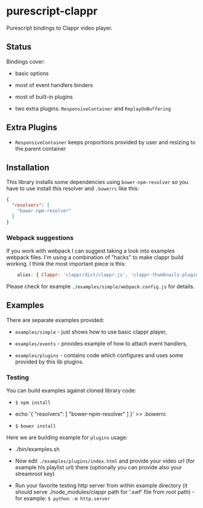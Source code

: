 # purescript-clappr

Purescript bindings to Clappr video player.

## Status

Bindings cover:

  * basic options

  * most of event handlers binders

  * most of built-in plugins

  * two extra plugins: `ResponsiveContainer` and `ReplayOnBuffering`

## Extra Plugins

  * `ResponsiveContainer` keeps proportions provided by user and resizing to the parent container

## Installation

This library installs some dependencies using `bower-npm-resolver` so you have to use install this resolver and `.bowerrc` like this:

```json
{
  "resolvers": [
    "bower-npm-resolver"
  ]
}
```

### Webpack suggestions


If you work with webpack I can suggest taking a look into examples webpack files. I'm using a combination of "hacks" to make clappr build working. I think the most important piece is this:

```javascript
    alias: { Clappr: 'clappr/dist/clappr.js', 'clappr-thumbnails-plugin': 'clappr-thumbnails-plugin/dist/clappr-thumbnails-plugin.js' },
```

Please check for example `./examples/simple/webpack.config.js` for details.


## Examples

There are separate examples provided:

  * `examples/simple` - just shows how to use basic clappr player,

  * `examples/events` - provides example of how to attach event handlers,

  * `examples/plugins` - contains code which configures and uses some provided by this lib plugins.


### Testing

You can build examples against cloned library code:

  * `$ npm install`

  * echo '{ "resolvers": [ "bower-npm-resolver" ] }' >> .bowerrc

  * `$ bower install`

Here we are building example for `plugins` usage:

  * ./bin/examples.sh

  * Now edit `./examples/plugins/index.html` and provide your video url (for example hls playlist url) there (optionally you can provide also your streamroot key)

  * Run your favorite testing http server from within example directory (it should serve ./node_modules/clappr path for '.swf' file from root path) - for example: `$ python -m http.server`

